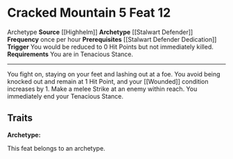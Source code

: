 ﻿---
actions: '[reaction]'
cost: null
element: null
feat: Cracked Mountain
frequency: once per hour
heighten_level: null
id: '4181'
level: '12'
name: Cracked Mountain
prerequisite: '[[DATABASE/feat/Stalwart Defender Dedication|Stalwart Defender Dedication]]'
rarity: Common
requirement: You are in Tenacious Stance.
school: null
source: '[[DATABASE/source/Highhelm|Highhelm]]'
subcategory: null
trait:
- '[[DATABASE/trait/Archetype|Archetype]]'
trigger: You would be reduced to 0 Hit Points but not immediately killed.
type: Feat

---
# Cracked Mountain <span class="action-icon">5</span> <span class="item-type">Feat 12</span>

<span class="item-trait">Archetype</span>
**Source** [[Highhelm]]
**Archetype** [[Stalwart Defender]]
**Frequency** once per hour
**Prerequisites** [[Stalwart Defender Dedication]]
**Trigger** You would be reduced to 0 Hit Points but not immediately killed.
**Requirements** You are in Tenacious Stance.

---
You fight on, staying on your feet and lashing out at a foe. You avoid being knocked out and remain at 1 Hit Point, and your [[Wounded]] condition increases by 1. Make a melee Strike at an enemy within reach. You immediately end your Tenacious Stance.

## Traits

**Archetype:**

This feat belongs to an archetype.